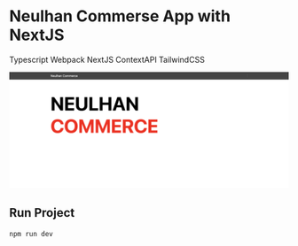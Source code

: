 # Neulhan Commerse App with NextJS

Typescript Webpack NextJS ContextAPI TailwindCSS

![](./preview.png)

## Run Project

```
npm run dev
```
